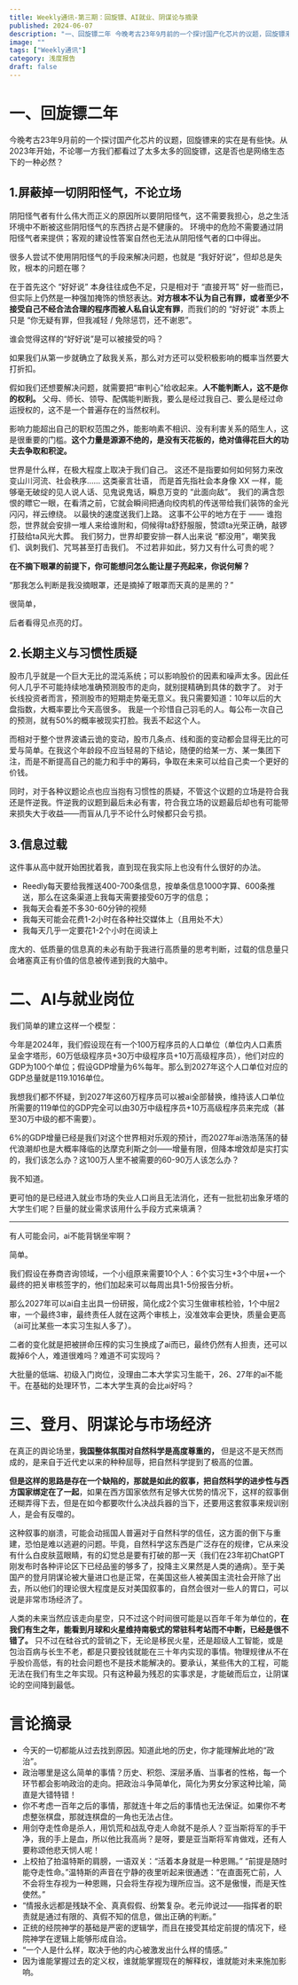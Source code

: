 ```yaml
---
title: Weekly通讯-第三期：回旋镖、AI就业、阴谋论与摘录
published: 2024-06-07
description: "一、回旋镖二年 今晚考古23年9月前的一个探讨国产化芯片的议题，回旋镖来的实在是有些快。从2023年开始，不论哪一方我们都看过了太多太多的回旋镖，这是否也是网络生态下的一种必然？ 1.屏蔽掉一切阴阳怪气，不论立场 阴阳怪气者有什么伟大而正义的原因所以要阴阳怪气，这不需要我担心，总之生活环境中不断被这"
image: ""
tags: ["Weekly通讯"]
category: 浅度报告
draft: false
---
```


# 一、回旋镖二年

今晚考古23年9月前的一个探讨国产化芯片的议题，回旋镖来的实在是有些快。从2023年开始，不论哪一方我们都看过了太多太多的回旋镖，这是否也是网络生态下的一种必然？

## 1.屏蔽掉一切阴阳怪气，不论立场

阴阳怪气者有什么伟大而正义的原因所以要阴阳怪气，这不需要我担心，总之生活环境中不断被这些阴阳怪气的东西挤占是不健康的。 环境中的危险不需要通过阴阳怪气者来提供；客观的建设性答案自然也无法从阴阳怪气者的口中得出。

很多人尝试不使用阴阳怪气的手段来解决问题，也就是 “我好好说”，但却总是失败，根本的问题在哪？

在于首先这个 “好好说” 本身往往成色不足，只是相对于 “直接开骂” 好一些而已，但实际上仍然是一种强加掩饰的愤怒表达。**对方根本不认为自己有罪，或者至少不接受自己不经合法合理的程序而被人私自认定有罪**，而我们的的 “好好说” 本质上只是 “你无疑有罪，但我减轻 / 免除惩罚，还不谢恩”。

谁会觉得这样的“好好说”是可以被接受的吗？

如果我们从第一步就确立了敌我关系，那么对方还可以受积极影响的概率当然要大打折扣。

假如我们还想要解决问题，就需要把“审判心”给收起来。**人不能判断人，这不是你的权利。** 父母、师长、领导、配偶能判断我，要么是经过我自己、要么是经过命运授权的，这不是一个普遍存在的当然权利。

影响力能超出自己的职权范围之外，能影响素不相识、没有利害关系的陌生人，这是很重要的门槛。**这个力量是源源不绝的，是没有天花板的，绝对值得花巨大的功夫去争取和积淀。**

世界是什么样，在极大程度上取决于我们自己。 这还不是指要如何如何努力来改变山川河流、社会秩序…… 这类豪言壮语， 而是首先指社会本身像 XX 一样，能够毫无破绽的见人说人话、见鬼说鬼话，瞬息万变的 “此面向敌”。 我们的满含怨恨的瞟它一眼，在看清之前，它就会瞬间把通向绞肉机的传送带给我们装饰的金光闪闪，祥云缭绕。 以最快的速度送我们上路。 这事不公平的地方在于 —— 谁抱怨，世界就会安排一堆人来给谁附和，伺候得ta舒舒服服，赞颂ta光荣正确，敲锣打鼓给ta风光大葬。 我们努力，世界却要安排一群人出来说 “都没用”，嘲笑我们、讽刺我们、咒骂甚至打击我们。 不过若非如此，努力又有什么可贵的呢？

**在不摘下眼罩的前提下，你可能想问怎么能让屋子亮起来，你说何解？**

“那我怎么判断是我没摘眼罩，还是摘掉了眼罩而天真的是黑的？”

很简单，

后者看得见点亮的灯。

## 2.长期主义与习惯性质疑

股市几乎就是一个巨大无比的混沌系统；可以影响股价的因素和噪声太多。因此任何人几乎不可能持续地准确预测股市的走向，就别提精确到具体的数字了。 对于长线投资者而言，预测股市的短期走势毫无意义。我只需要知道：10年以后的大盘指数，大概率要比今天高很多。 我是一个珍惜自己羽毛的人。每公布一次自己的预测，就有50%的概率被现实打脸。我丢不起这个人。

而相对于整个世界波谲云诡的变动，股市几条点、线和面的变动都会显得无比的可爱与简单。在我这个年龄段不应当轻易的下结论，随便的给某一方、某一集团下注，而是不断提高自己的能力和手中的筹码，争取在未来可以给自己卖一个更好的价钱。

同时，对于各种议题论点也应当抱有习惯性的质疑，不管这个议题的立场是符合我还是忤逆我。忤逆我的议题到最后未必有害，符合我立场的议题最后却也有可能带来损失大于收益——而盲从几乎不论什么时候都只会亏损。

## 3.信息过载

这件事从高中就开始困扰着我，直到现在我实际上也没有什么很好的办法。

* Reedly每天要给我推送400-700条信息，按单条信息1000字算、600条推送，那么在这条渠道上我每天需要接受60万字的信息；
* 我每天会看差不多30-60分钟的视频
* 我每天可能会花费1-2小时在各种社交媒体上（且用处不大）
* 我每天几乎一定要花1-2个小时在阅读上

庞大的、低质量的信息真的未必有助于我进行高质量的思考判断，过载的信息量只会堵塞真正有价值的信息被传递到我的大脑中。

# 二、AI与就业岗位

我们简单的建立这样一个模型：

今年是2024年，我们假设现在有一个100万程序员的人口单位（单位内人口素质呈金字塔形，60万低级程序员+30万中级程序员+10万高级程序员），他们对应的GDP为100个单位；假设GDP增量为6%每年。那么到2027年这个人口单位对应的GDP总量就是119.1016单位。

我想我们都不怀疑，到2027年这60万程序员可以被ai全部替换，维持该人口单位所需要的119单位的GDP完全可以由30万中级程序员+10万高级程序员来完成（甚至30万中级的都不需要）。

6%的GDP增量已经是我们对这个世界相对乐观的预计，而2027年ai浩浩荡荡的替代浪潮却也是大概率降临的达摩克利斯之剑——增量有限，但降本增效却是实打实的，我们该怎么办？这100万人里不被需要的60-90万人该怎么办？

我不知道。

更可怕的是已经进入就业市场的失业人口尚且无法消化，还有一批批初出象牙塔的大学生们呢？巨量的就业需求该用什么手段方式来填满？

---

有人可能会问，ai不能背锅坐牢啊？

简单。

我们假设在券商咨询领域，一个小组原来需要10个人：6个实习生+3个中层+一个最终的把关审核签字的，他们加起来可以每周出具1-5份报告分析。

那么2027年可以ai自主出具一份研报，简化成2个实习生做审核检验，1个中层2审，一个最终3审，最终责任人就在这两个审核上，没准效率会更快，质量会更高（ai可比某些一本实习生拟人多了）。

二者的变化就是把被拼命压榨的实习生换成了ai而已，最终仍然有人担责，还可以裁掉6个人，难道很难吗？难道不可实现吗？

大批量的低端、初级入门岗位，没理由二本大学实习生能干，26、27年的ai不能干。在基础的处理环节，二本大学生真的会比ai好吗？

# 三、登月、阴谋论与市场经济

在真正的舆论场里，**我国整体氛围对自然科学是高度尊重的，** 但是这不是天然而成的，是来自于近代史以来的种种屈辱，把自然科学提到了极高的位置。

**但是这样的思路是存在一个缺陷的，那就是如此的叙事，把自然科学的进步性与西方国家绑定在了一起**，如果在西方国家依然有足够大优势的情况下，这样的叙事倒还糊弄得下去，但是在如今都要吹什么决战兵器的当下，还要用这套叙事来规训别人，是会有反噬的。

这种叙事的崩溃，可能会动摇国人普遍对于自然科学的信任，这方面的倒下与重建，恐怕是难以逃避的问题。毕竟，自然科学这东西是广泛存在的规律，它从来没有什么白皮肤蓝眼睛，有的幻觉总是要有打破的那一天（我们在23年初ChatGPT刚发布时各种评论区下已经品鉴的够多了，投降主义果然是人类的通病）。至于美国产的登月阴谋论被大量进口也是正常，在美国这些人被美国主流社会开除了出去，所以他们的理论很大程度是反对美国叙事的，自然会很对一些人的胃口，可以说是非常市场经济了。

人类的未来当然应该走向星空，只不过这个时间很可能是以百年千年为单位的，**在我们有生之年，能看到月球和火星维持南极式的常驻科考站而不中断，已经是很不错了。** 只不过在硅谷式的营销之下，无论是移民火星，还是超级人工智能，或是包治百病与长生不老，都是只要投钱就能在三十年内实现的事情。物理规律从不在乎股价高低，有的社会问题也不是技术能解决的。要承认，某些伟大的工程，可能无法在我们有生之年实现。只有这种最为残忍的实事求是，才能破而后立，让阴谋论的空间降到最低。

# 言论摘录

* 今天的一切都能从过去找到原因。知道此地的历史，你才能理解此地的“政治”。
* 政治哪里是这么简单的事情？历史、积怨、深层矛盾、当事者的性格，每一个环节都会影响政治的走向。把政治斗争简单化，简化为男女分家这种比喻，简直是大错特错！
* 你不考虑一百年之后的事情，那就连十年之后的事情也无法保证。如果你不考虑整张棋盘，那就连棋盘的一角也无法占住。
* 用剑夺走性命是杀人，用饥荒和战乱夺走人命就不是杀人？亚当斯将军的手干净，我的手上是血，所以他比我高尚？是呀，要是亚当斯将军肯做戏，还有人要称颂他悲天悯人呢！
* 上校拍了拍温特斯的肩膀，一语双关：“活着本身就是一种恩赐。” “前提是随时能夺走性命。”温特斯的声音在宁静的夜里听起来很通透：“在直面死亡前，人不会将生存视为一种恩赐，只会将生存视为理所应当。这不是傲慢，而是天性使然。”
* “情报永远都是残缺不全、真真假假、纷繁复杂。老元帅说过——指挥者的职责就是通过有限的、真假不知的信息，做出正确的判断。”
* 正统的经院神学的基础是严密的逻辑学，而且在接受其给定前提的情况下，经院神学在逻辑上能够形成自洽。
* “一个人是什么样，取决于他的内心被激发出什么样的情感。”
* 因为谁能掌握过去的定义权，谁就能掌握现在的解释权，谁就能对未来施加影响。

